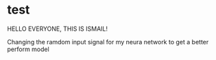 # test

HELLO EVERYONE, THIS IS ISMAIL!

Changing the ramdom input signal for my neura network to get a better perform model
